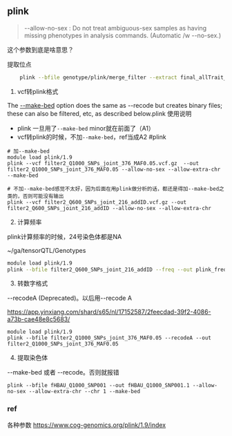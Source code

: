## plink





>   --allow-no-sex   : Do not treat ambiguous-sex samples as having missing
>                      phenotypes in analysis commands.  (Automatic /w --no-sex.)
>
> 
>

这个参数到底是啥意思？








提取位点

```bash
	plink --bfile genotype/plink/merge_filter --extract final_allTrait_snp.txt --make-bed --out final_allTrait_snp
```





1. vcf转plink格式

The [--make-bed](https://zzz.bwh.harvard.edu/plink/data.shtml#bed) option does the same as --recode but creates binary files; these can also be filtered, etc, as described below.plink 使用说明

- plink 一旦用了`--make-bed` minor就在前面了（A1）
- vcf转plink的时候，不加`--make-bed`，ref当成A2 #plink 

```shell
# 加--make-bed
module load plink/1.9
plink --vcf filter2_Q1000_SNPs_joint_376_MAF0.05.vcf.gz  --out filter2_Q1000_SNPs_joint_376_MAF0.05 --allow-no-sex --allow-extra-chr --make-bed

# 不加--make-bed感觉不太好，因为后面在用plink做分析的话，都还是得加--make-bed之类的，否则可能没有输出
plink --vcf filter2_Q600_SNPs_joint_216_addID.vcf.gz --out filter2_Q600_SNPs_joint_216_addID --allow-no-sex --allow-extra-chr
```



2. 计算频率

plink计算频率的时候，24号染色体都是NA

~/ga/tensorQTL/Genotypes

```sh
module load plink/1.9
plink --bfile filter2_Q600_SNPs_joint_216_addID --freq --out plink_freq_stat --allow-extra-chr
```



3. 转数字格式

--recodeA (Deprecated)。以后用--recode A

https://app.yinxiang.com/shard/s65/nl/17152587/2feecdad-39f2-4086-a73b-cae48e8c5683/

```shell
module load plink/1.9
plink --bfile filter2_Q1000_SNPs_joint_376_MAF0.05 --recodeA --out filter2_Q1000_SNPs_joint_376_MAF0.05
```



4. 提取染色体

--make-bed 或者 --recode。否则就报错

```shell
plink --bfile fHBAU_Q1000_SNP001 --out fHBAU_Q1000_SNP001.1 --allow-no-sex --allow-extra-chr --chr 1 --make-bed
```

### ref

各种参数
https://www.cog-genomics.org/plink/1.9/index

